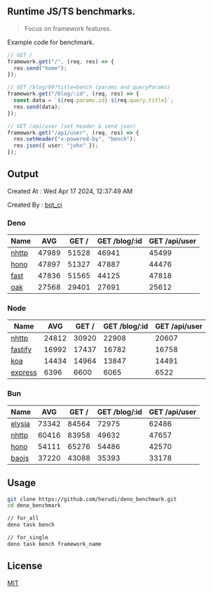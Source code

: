 ## Runtime JS/TS benchmarks.

> Focus on framework features.

Example code for benchmark.
```ts
// GET /
framework.get("/", (req, res) => {
  res.send("home");
});

// GET /blog/99?title=bench (params and queryParams)
framework.get("/blog/:id", (req, res) => {
  const data = `${req.params.id} ${req.query.title}`;
  res.send(data);
});

// GET /api/user (set header & send json)
framework.get("/api/user", (req, res) => {
  res.setHeader("x-powered-by", "bench");
  res.json({ user: "john" });
});
```

## Output
Created At : Wed Apr 17 2024, 12:37:49 AM

Created By : [bot_ci](https://github.com/herudi/deno_benchmarks/commits?author=github-actions%5Bbot%5D)


### Deno
|Name|AVG|GET /|GET /blog/:id|GET /api/user|
|----|----|----|----|----|
|[nhttp](https://github.com/nhttp/nhttp)|47989|51528|46941|45499|
|[hono](https://github.com/honojs/hono)|47897|51327|47887|44476|
|[fast](https://github.com/danteissaias/fast)|47836|51565|44125|47818|
|[oak](https://github.com/oakserver/oak)|27568|29401|27691|25612|
  


### Node
|Name|AVG|GET /|GET /blog/:id|GET /api/user|
|----|----|----|----|----|
|[nhttp](https://github.com/nhttp/nhttp)|24812|30920|22908|20607|
|[fastify](https://github.com/fastify/fastify)|16992|17437|16782|16758|
|[koa](https://github.com/koajs/koa)|14434|14964|13847|14491|
|[express](https://github.com/expressjs/express)|6396|6600|6065|6522|
  


### Bun
|Name|AVG|GET /|GET /blog/:id|GET /api/user|
|----|----|----|----|----|
|[elysia](https://github.com/elysiajs/elysia)|73342|84564|72975|62486|
|[nhttp](https://github.com/nhttp/nhttp)|60416|83958|49632|47657|
|[hono](https://github.com/honojs/hono)|54111|65276|54486|42570|
|[baojs](https://github.com/mattreid1/baojs)|37220|43088|35393|33178|
  



## Usage

```bash
git clone https://github.com/herudi/deno_benchmark.git
cd deno_benchmark

// for_all
deno task bench

// for_single
deno task bench framework_name
```

## License

[MIT](LICENSE)

